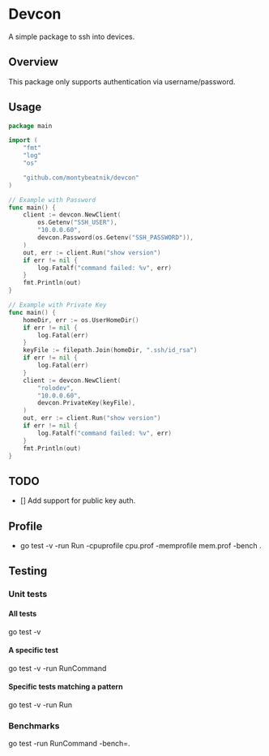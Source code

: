 # Devcon
A simple package to ssh into devices.

## Overview
This package only supports authentication via username/password.

## Usage
```go
package main

import (
	"fmt"
	"log"
	"os"

	"github.com/montybeatnik/devcon"
)

// Example with Password
func main() {
	client := devcon.NewClient(
		os.Getenv("SSH_USER"),
		"10.0.0.60",
		devcon.Password(os.Getenv("SSH_PASSWORD")),
	)
	out, err := client.Run("show version")
	if err != nil {
		log.Fatalf("command failed: %v", err)
	}
	fmt.Println(out)
}

// Example with Private Key
func main() {
	homeDir, err := os.UserHomeDir()
	if err != nil {
		log.Fatal(err)
	}
	keyFile := filepath.Join(homeDir, ".ssh/id_rsa")
	if err != nil {
		log.Fatal(err)
	}
	client := devcon.NewClient(
		"rolodev",
		"10.0.0.60",
		devcon.PrivateKey(keyFile),
	)
	out, err := client.Run("show version")
	if err != nil {
		log.Fatalf("command failed: %v", err)
	}
	fmt.Println(out)
}
```

## TODO
- [] Add support for public key auth.

## Profile
- go test -v -run Run -cpuprofile cpu.prof -memprofile mem.prof -bench .

## Testing
### Unit tests
#### All tests
go test -v
#### A specific test
go test -v -run RunCommand
#### Specific tests matching a pattern
go test -v -run Run
### Benchmarks
go test -run RunCommand -bench=.